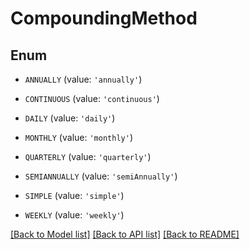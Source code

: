 # CompoundingMethod


## Enum

* `ANNUALLY` (value: `'annually'`)

* `CONTINUOUS` (value: `'continuous'`)

* `DAILY` (value: `'daily'`)

* `MONTHLY` (value: `'monthly'`)

* `QUARTERLY` (value: `'quarterly'`)

* `SEMIANNUALLY` (value: `'semiAnnually'`)

* `SIMPLE` (value: `'simple'`)

* `WEEKLY` (value: `'weekly'`)

[[Back to Model list]](../README.md#documentation-for-models) [[Back to API list]](../README.md#documentation-for-api-endpoints) [[Back to README]](../README.md)


